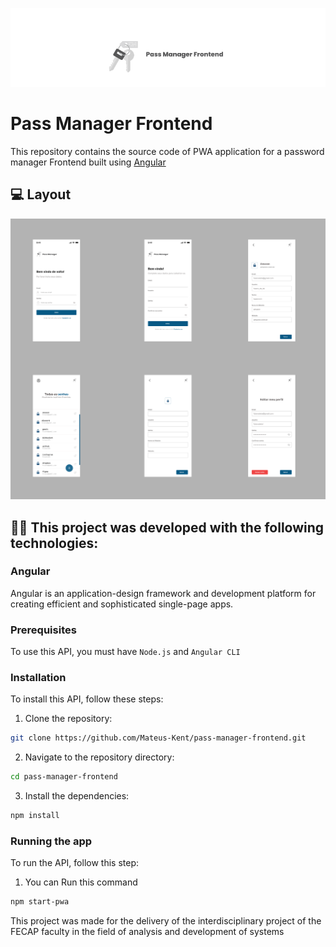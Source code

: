 ![Pass Manager Logo](src/assets/imgs/Pass_manager_logo.png)

# Pass Manager Frontend

This repository contains the source code of PWA application for a password manager Frontend built using [Angular](https://angular.io/)


## 💻 Layout
![App Layout](src/assets/imgs/app_layout_apressentation.png)


## 👨‍💻 This project was developed with the following technologies:

### Angular 
Angular is an application-design framework and development platform for creating efficient and sophisticated single-page apps.


### Prerequisites

To use this API, you must have `Node.js` and `Angular CLI` 

### Installation

To install this API, follow these steps:

1. Clone the repository:

```bash
git clone https://github.com/Mateus-Kent/pass-manager-frontend.git
```

2. Navigate to the repository directory:

```bash
cd pass-manager-frontend
```

3. Install the dependencies:
```bash
npm install
```
### Running the app

To run the API, follow this step:

1. You can Run this command 
```bash
npm start-pwa 
```


This project was made for the delivery of the interdisciplinary project of the FECAP faculty in the field of analysis and development of systems
